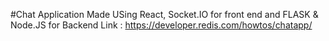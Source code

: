 #Chat Application Made USing React, Socket.IO for front end and FLASK & Node.JS for Backend
Link : https://developer.redis.com/howtos/chatapp/
